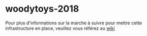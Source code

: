 # woodytoys-2018

Pour plus d'informations sur la marche à suivre pour mettre cette infrastructure en place, veuillez vous référez au [wiki](https://github.com/elroyK/woodytoys-2018/wiki)
